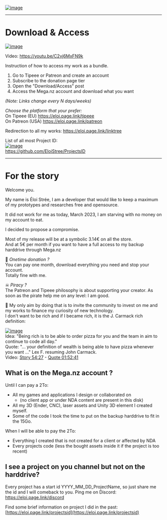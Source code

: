 [![image](https://github.com/EloiStree/EloiStree/assets/20149493/475b55a0-5717-4197-9004-c0d9b6b050e7)]([GreetingPitch.md](https://github.com/EloiStree/EloiStree/blob/master/GreetingPitch.md))

----------------------

# Download & Access

[![image](https://user-images.githubusercontent.com/20149493/232546761-326d9f11-f5c1-4d7c-9df8-02805efe0f78.png)](https://youtu.be/C2vj6MxFN9k)

Video: https://youtu.be/C2vj6MxFN9k

Instruction of how to access my work as a bundle.  
1. Go to Tipeee or Patreon and create an account  
2. Subscribe to the donation page tier  
3. Open the "Download/Access" post  
4. Access the Mega.nz account and download what you want  

_(Note: Links change every N days/weeks)_

*Choose the platform that your prefer:*  
On Tipeee (EU) https://eloi.page.link/tipeee    
On Patreon (USA) https://eloi.page.link/patreon  

Redirection to all my works:
https://eloi.page.link/linktree

List of all most Project ID:  
[![image](https://user-images.githubusercontent.com/20149493/232548105-c5ee7265-bbd5-461e-8406-80c59c3f9277.png)](https://github.com/EloiStree/ProjectsID)  
https://github.com/EloiStree/ProjectsID  

-----------------------

# For the story

Welcome you.

My name is Éloi Strée, I am a developer that would like to keep a maximum of my prototypes and researches free and opensource.  
  
It did not work for me as today, March 2023, I am starving with no money on my account to eat.  

I decided to propose a compromise.  

Most of my release will be at a symbolic 3.14€ on all the store.  
And at 5€ per month if you want to have a full access to my backup harddrive through Mega.nz    

🤔 _Onetime donation ?_  
You can pay one month, download everything you need and stop your account.  
Totally fine with me.  

☠ _Piracy ?_    
The Patreon and Tipeee philosophy is about supporting your creator. 
As soon as the pirate help me on any level: I am good.    


🏁 My only aim by doing that is to invite the community to invest on me and my works to finance my curiosity of new technology.    
I don't want to be rich and if I became rich, it is the J. Carmack rich definition:  

[![image](https://user-images.githubusercontent.com/20149493/228866374-f8f626ed-8906-4519-a12d-32fa2cd1d920.png)](https://youtu.be/I845O57ZSy4?t=3265)   
Idea: "Being rich is to be able to order pizza for you and the team in aim to continue to code all day."  
Quote: "... your definition of wealth is being able to have pizza whenever you want ..." Lex F. resuming John Carmack.  
Video: [Story 54:27](https://youtu.be/I845O57ZSy4?t=3265) - [Quote 01:52:41](https://youtu.be/I845O57ZSy4?t=6758)  


## What is on the Mega.nz account ?

Until I can pay a 2To:
- All my games and applications I design or collaborated on   
  - (no client app or under NDA content are present in this disk)  
- All my 3D (Ender, CNC), laser assets and Unity 3D element I created myself.  
- Some of the code I took the time to put on the backup harddrive to fit in the 15Go.  

When I will be able to pay the 2To:  
- Everything I created that is not created for a client or affected by NDA  
- Every projects code (less the bought assets inside it if the project is too recent)  

## I see a project on you channel but not on the harddrive?

Every project has a start id YYYY_MM_DD_ProjectName, so just share me the id and I will comeback to you.
Ping me on Discord: https://eloi.page.link/discord  

Find some brief information on project I did in the past:  
[https://eloi.page.link/projectsid](https://eloi.page.link/projectsid)  

